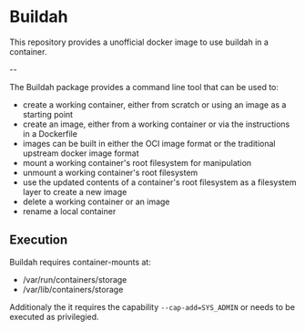 # Buildah

This repository provides a unofficial docker image to use buildah in a container.

--

The Buildah package provides a command line tool that can be used to:

* create a working container, either from scratch or using an image as a starting point
* create an image, either from a working container or via the instructions in a Dockerfile
* images can be built in either the OCI image format or the traditional upstream docker image format
* mount a working container's root filesystem for manipulation
* unmount a working container's root filesystem
* use the updated contents of a container's root filesystem as a filesystem layer to create a new image
* delete a working container or an image
* rename a local container

## Execution

Buildah requires container-mounts at:

- /var/run/containers/storage
- /var/lib/containers/storage

Additionaly the it requires the capability `--cap-add=SYS_ADMIN` or needs to be executed as privilegied.

